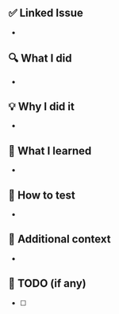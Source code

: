 ## ✅ Linked Issue

-

## 🔍 What I did

<!-- 이번 PR에서 무엇을 했나요? (변경 사항 요약) -->

-

## 💡 Why I did it

<!-- 이렇게 구현하거나 변경한 이유는? (의도/배경/기획) -->

-

## 🧠 What I learned

<!-- 작업하면서 배운 점, 알게 된 개념이 있다면 정리 -->

-

## 🧪 How to test

<!-- 테스트 방법 또는 테스트 결과 캡쳐 (선택사항) -->

-

## 🔧 Additional context

<!-- 관련된 이슈, 레퍼런스, 고민한 점 등 -->

-

## 🚧 TODO (if any)

<!-- 남은 작업이 있다면 적어주세요 -->

-   [ ]

